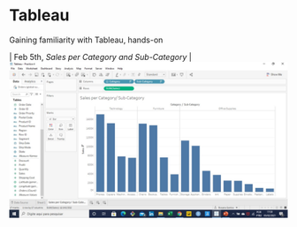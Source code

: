 # Tableau
Gaining familiarity with Tableau, hands-on

| Feb 5th, _Sales per Category and Sub-Category_ |
![Tableau]( https://github.com/RosanaFSS/Tableau/blob/main/Intro%20to%20Data%20Visualization/Sales%20per%20Category%20and%20Sub-Category.jpg )

